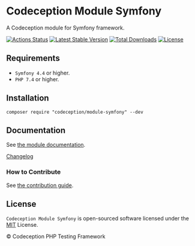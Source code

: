 # Codeception Module Symfony

A Codeception module for Symfony framework.

[![Actions Status](https://github.com/Codeception/module-symfony/workflows/CI/badge.svg)](https://github.com/Codeception/module-symfony/actions)
[![Latest Stable Version](https://poser.pugx.org/codeception/module-symfony/v/stable)](https://github.com/Codeception/module-symfony/releases)
[![Total Downloads](https://poser.pugx.org/codeception/module-symfony/downloads)](https://packagist.org/packages/codeception/module-symfony)
[![License](https://poser.pugx.org/codeception/module-symfony/license)](/LICENSE)

## Requirements

* `Symfony 4.4` or higher.
* `PHP 7.4` or higher.

## Installation

```
composer require "codeception/module-symfony" --dev
```

## Documentation

See [the module documentation](https://codeception.com/docs/modules/Symfony).

[Changelog](https://github.com/Codeception/module-symfony/releases)

### How to Contribute

See [the contribution guide](/CONTRIBUTING.md).

## License

`Codeception Module Symfony` is open-sourced software licensed under the [MIT](/LICENSE) License.

© Codeception PHP Testing Framework
